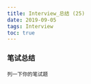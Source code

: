 ```yaml
---
title: Interview_总结 (25)
date: 2019-09-05
tags: Interview
toc: true
---
```


### 笔试总结
    列一下你的笔试题
    
<!-- more -->

#### 

